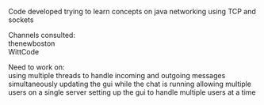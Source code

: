 Code developed trying to learn concepts on java networking using TCP and sockets  

Channels consulted:  
	thenewboston  
	WittCode  
  
Need to work on:  
	using multiple threads to handle incoming and outgoing messages simultaneously
	updating the gui while the chat is running
	allowing multiple users on a single server
	setting up the gui to handle multiple users at a time
